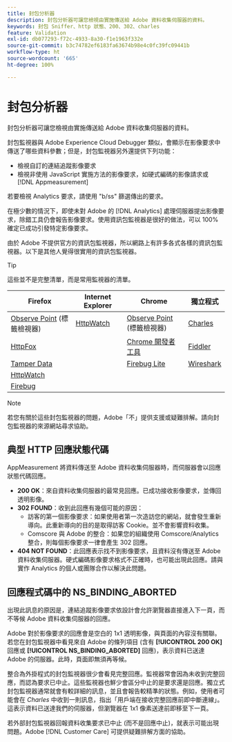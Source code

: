 ```yaml
---
title: 封包分析器
description: 封包分析器可讓您檢視由實施傳送給 Adobe 資料收集伺服器的資料。
keywords: 封包 Sniffer、http 狀態、200、302、charles
feature: Validation
exl-id: db077293-f72c-4933-8a30-f1e1963f332e
source-git-commit: b3c74782ef6183fa63674b98e4c0fc39fc09441b
workflow-type: ht
source-wordcount: '665'
ht-degree: 100%

---
```


# 封包分析器

封包分析器可讓您檢視由實施傳送給 Adobe 資料收集伺服器的資料。

封包監視器與 Adobe Experience Cloud Debugger 類似，會顯示在影像要求中傳送了哪些資料參數；但是，封包監視器另外還提供下列功能：

* 檢視自訂的連結追蹤影像要求
* 檢視非使用 JavaScript 實施方法的影像要求，如硬式編碼的影像請求或 [!DNL Appmeasurement]

若要檢視 Analytics 要求，請使用 &quot;b/ss&quot; 篩選傳出的要求。

在極少數的情況下，即使未對 Adobe 的 [!DNL Analytics] 處理伺服器提出影像要求，除錯工具仍會報告影像要求。使用資訊包監視器是很好的做法，可以 100% 確定已成功引發特定影像要求。

由於 Adobe 不提供官方的資訊包監視器，所以網路上有許多各式各樣的資訊包監視器。以下是其他人覺得很實用的資訊包監視器。

>[!TIP]
>
>這些並不是完整清單，而是常用監視器的清單。

| Firefox | Internet Explorer | Chrome | 獨立程式 |
|---|---|---|---|
| [Observe Point](https://www.observepoint.com/product#plugin) (標籤檢視器) | [HttpWatch](https://www.httpwatch.com/) | [Observe Point](https://www.observepoint.com/product#plugin) (標籤檢視器) | [Charles](https://www.charlesproxy.com/) |
| [HttpFox](https://addons.thunderbird.net/en-us/firefox/addon/httpfox/) |  | [Chrome 開發者工具](https://code.google.com/chrome/devtools/docs/overview.html) | [Fiddler](https://www.fiddler2.com/fiddler2/) |
| [Tamper Data](https://addons.mozilla.org/en-US/firefox/addon/tamper-data-for-ff-quantum/) |  | [Firebug Lite](https://chrome.google.com/webstore/detail/firebug-lite-for-google-c/ehemiojjcpldeipjhjkepfdaohajpbdo) | [Wireshark](https://www.wireshark.org/) |
| [HttpWatch](https://www.httpwatch.com/) |  |  |  |
| [Firebug](https://getfirebug.com/) |  |  |  |

>[!NOTE]
>
>若您有關於這些封包監視器的問題，Adobe「不」提供支援或疑難排解。請向封包監視器的來源網站尋求協助。

## 典型 HTTP 回應狀態代碼

AppMeasurement 將資料傳送至 Adobe 資料收集伺服器時，而伺服器會以回應狀態代碼回應。

* **200 OK**：來自資料收集伺服器的最常見回應。已成功接收影像要求，並傳回透明影像。
* **302 FOUND**：收到此回應有幾個可能的原因：
   * 訪客的第一個影像要求：如果使用者第一次造訪您的網站，就會發生重新導向。此重新導向的目的是取得訪客 Cookie。並不會影響資料收集。
   * Comscore 與 Adobe 的整合：如果您的組織使用 Comscore/Analytics 整合，則每個影像要求一律會產生 302 回應。
* **404 NOT FOUND**：此回應表示找不到影像要求，且資料沒有傳送至 Adobe 資料收集伺服器。硬式編碼影像要求格式不正確時，也可能出現此回應。請與實作 Analytics 的個人或團隊合作以解決此問題。

## 回應程式碼中的 NS_BINDING_ABORTED

出現此訊息的原因是，連結追蹤影像要求依設計會允許瀏覽器直接進入下一頁，而不等候 Adobe 資料收集伺服器的回應。

Adobe 對於影像要求的回應會是空白的 1x1 透明影像，與頁面的內容沒有關聯。若您在封包監視器中看見來自 Adobe 的條列項目 (含有 **[!UICONTROL 200 OK]** 回應或 **[!UICONTROL NS_BINDING_ABORTED]** 回應)，表示資料已送達 Adobe 的伺服器。此時，頁面即無須再等候。

整合為外掛程式的封包監視器很少會看見完整回應。監視器常會因為未收到完整回應，而認為要求已中止。這些監視器也鮮少會區分中止的是要求還是回應。獨立式封包監視器通常就會有較詳細的訊息，並且會報告較精準的狀態。例如，使用者可能會在 *Charles* 中收到一則訊息，指出「用戶端在接收完整回應前即中斷連線」。這表示資料已送達我們的伺服器，但瀏覽器在 1x1 像素送達前即移至下一頁。

若外部封包監視器回報資料收集要求已中止 (而不是回應中止)，就表示可能出現問題。Adobe [!DNL Customer Care] 可提供疑難排解方面的協助。
